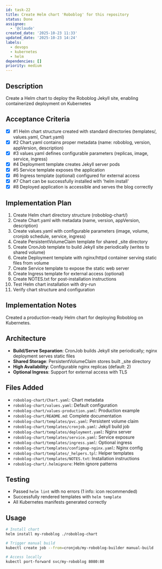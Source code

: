 ```yaml
---
id: task-22
title: Create Helm chart 'Roboblog' for this repository
status: Done
assignee:
  - '@claude'
created_date: '2025-10-23 11:33'
updated_date: '2025-10-23 14:24'
labels:
  - devops
  - kubernetes
  - helm
dependencies: []
priority: medium
---
```


## Description

<!-- SECTION:DESCRIPTION:BEGIN -->
Create a Helm chart to deploy the Roboblog Jekyll site, enabling containerized deployment on Kubernetes
<!-- SECTION:DESCRIPTION:END -->

## Acceptance Criteria
<!-- AC:BEGIN -->
- [x] #1 Helm chart structure created with standard directories (templates/, values.yaml, Chart.yaml)
- [x] #2 Chart.yaml contains proper metadata (name: roboblog, version, appVersion, description)
- [x] #3 values.yaml defines configurable parameters (replicas, image, service, ingress)
- [x] #4 Deployment template creates Jekyll server pods
- [x] #5 Service template exposes the application
- [x] #6 Ingress template (optional) configured for external access
- [x] #7 Chart can be successfully installed with 'helm install'
- [x] #8 Deployed application is accessible and serves the blog correctly
<!-- AC:END -->

## Implementation Plan

<!-- SECTION:PLAN:BEGIN -->
1. Create Helm chart directory structure (roboblog-chart/)
2. Create Chart.yaml with metadata (name, version, appVersion, description)
3. Create values.yaml with configurable parameters (image, volume, cronjob schedule, service, ingress)
4. Create PersistentVolumeClaim template for shared _site directory
5. Create CronJob template to build Jekyll site periodically (writes to shared volume)
6. Create Deployment template with nginx/httpd container serving static files from volume
7. Create Service template to expose the static web server
8. Create Ingress template for external access (optional)
9. Create NOTES.txt for post-installation instructions
10. Test Helm chart installation with dry-run
11. Verify chart structure and configuration
<!-- SECTION:PLAN:END -->

## Implementation Notes

<!-- SECTION:NOTES:BEGIN -->
Created a production-ready Helm chart for deploying Roboblog on Kubernetes.

## Architecture

- **Build/Serve Separation**: CronJob builds Jekyll site periodically; nginx deployment serves static files
- **Shared Storage**: PersistentVolumeClaim stores built _site directory
- **High Availability**: Configurable nginx replicas (default: 2)
- **Optional Ingress**: Support for external access with TLS

## Files Added

- `roboblog-chart/Chart.yaml`: Chart metadata
- `roboblog-chart/values.yaml`: Default configuration
- `roboblog-chart/values-production.yaml`: Production example
- `roboblog-chart/README.md`: Complete documentation
- `roboblog-chart/templates/pvc.yaml`: Persistent volume claim
- `roboblog-chart/templates/cronjob.yaml`: Jekyll build job
- `roboblog-chart/templates/deployment.yaml`: Nginx server
- `roboblog-chart/templates/service.yaml`: Service exposure
- `roboblog-chart/templates/ingress.yaml`: Optional ingress
- `roboblog-chart/templates/configmap-nginx.yaml`: Nginx config
- `roboblog-chart/templates/_helpers.tpl`: Helper templates
- `roboblog-chart/templates/NOTES.txt`: Installation instructions
- `roboblog-chart/.helmignore`: Helm ignore patterns

## Testing

- Passed `helm lint` with no errors (1 info: icon recommended)
- Successfully rendered templates with `helm template`
- All Kubernetes manifests generated correctly

## Usage

```bash
# Install chart
helm install my-roboblog ./roboblog-chart

# Trigger manual build
kubectl create job --from=cronjob/my-roboblog-builder manual-build

# Access locally
kubectl port-forward svc/my-roboblog 8080:80
```
<!-- SECTION:NOTES:END -->
